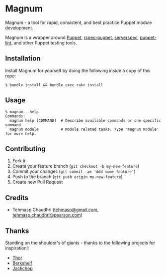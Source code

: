 # Magnum

Magnum - a tool for rapid, consistent, and best practice Puppet module development.

Magnum is a wrapper around [Puppet](http://puppetlabs.com/), [rspec-puppet](http://rspec-puppet.com/),
[serverspec](http://serverspec.org/), [puppet-lint](http://puppet-lint.com/), and other Puppet testing tools.

## Installation

Install Magnum for yourself by doing the following inside a copy of this repo:

    $ bundle install && bundle exec rake install

## Usage

    % magnum --help
    Commands:
      magnum help [COMMAND]  # Describe available commands or one specific command
      magnum module          # Module related tasks. Type 'magnum module' for more help.

## Contributing

1. Fork it
2. Create your feature branch (`git checkout -b my-new-feature`)
3. Commit your changes (`git commit -am 'Add some feature'`)
4. Push to the branch (`git push origin my-new-feature`)
5. Create new Pull Request

## Credits

* Tehmasp Chaudhri (tehmasp@gmail.com, tehmasp.chaudhri@pearson.com)

## Thanks

Standing on the shoulder's of giants - thanks to the following projects for inspiration!:

* [Thor](http://whatisthor.com/)
* [Berkshelf](http://berkshelf.com/)
* [Jackchop](http://rubygems.org/gems/jackchop)
